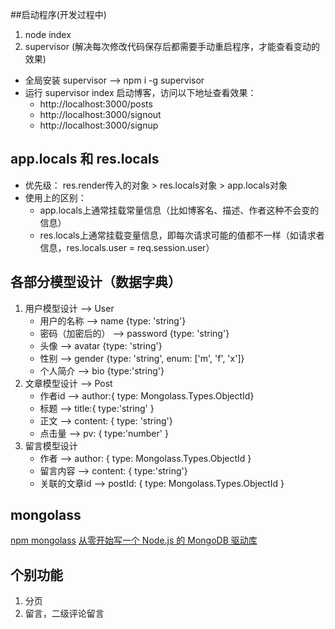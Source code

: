 ##启动程序(开发过程中)
1. node index
2. supervisor (解决每次修改代码保存后都需要手动重启程序，才能查看变动的效果)
- 全局安装 supervisor -->  npm i -g supervisor 
- 运行 supervisor index 启动博客，访问以下地址查看效果：  
    - http://localhost:3000/posts  
    - http://localhost:3000/signout  
    - http://localhost:3000/signup  
##  app.locals 和 res.locals
- 优先级： res.render传入的对象 > res.locals对象 > app.locals对象
- 使用上的区别：
    - app.locals上通常挂载常量信息（比如博客名、描述、作者这种不会变的信息）
    - res.locals上通常挂载变量信息，即每次请求可能的值都不一样（如请求者信息，res.locals.user = req.session.user）
## 各部分模型设计（数据字典）
1. 用户模型设计 --> User
    - 用户的名称        --> name {type: 'string'}
    - 密码（加密后的）   --> password {type: 'string'}
    - 头像             --> avatar {type: 'string'}
    - 性别             --> gender {type: 'string', enum: ['m', 'f', 'x']}
    - 个人简介          --> bio {type:'string'}
2. 文章模型设计 --> Post
    - 作者id            -->   author:{ type: Mongolass.Types.ObjectId}
    - 标题              -->   title:{ type:'string' }
    - 正文              -->   content: { type: 'string'}
    - 点击量            -->   pv: { type:'number' }
3. 留言模型设计
    - 作者              -->   author: { type: Mongolass.Types.ObjectId }
    - 留言内容           -->   content: { type:'string'}
    - 关联的文章id       -->   postId: { type: Mongolass.Types.ObjectId }
## mongolass
[npm mongolass](https://www.npmjs.com/package/mongolass)
[从零开始写一个 Node.js 的 MongoDB 驱动库](https://zhuanlan.zhihu.com/p/24308524)
## 个别功能
1. 分页
2. 留言，二级评论留言
